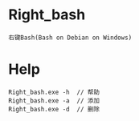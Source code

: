 # Right_bash
    右键Bash(Bash on Debian on Windows)
    
    
# Help
    Right_bash.exe -h  // 帮助
    Right_bash.exe -a  // 添加
    Right_bash.exe -d  // 删除